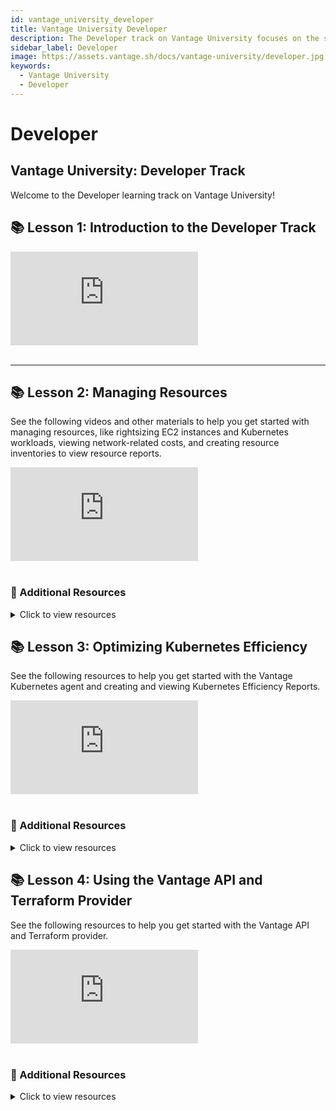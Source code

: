 ```yaml
---
id: vantage_university_developer
title: Vantage University Developer
description: The Developer track on Vantage University focuses on the steps you can take to use Vantage as your organization's technical expert.
sidebar_label: Developer
image: https://assets.vantage.sh/docs/vantage-university/developer.jpg
keywords:
  - Vantage University
  - Developer
---
```


# Developer

## Vantage University: Developer Track

Welcome to the Developer learning track on Vantage University!

## 📚 Lesson 1: Introduction to the Developer Track

<div style={{ position: 'relative', paddingBottom: '56.25%', height: 0 }}>
    <iframe src="https://www.youtube.com/embed/ptZKhVgtvv4?si=OJyGCY9gcGr6g6zA?rel=0&color=white&modestbranding=1&showinfo=0&wmode=transparent" frameborder="0" webkitallowfullscreen="true" mozallowfullscreen="true" allowfullscreen="true" style={{ position: 'absolute', top: 0, left: 0, width: '100%', height: '100%', borderRadius: '10px' }}></iframe>
</div><br/>

---

## 📚 Lesson 2: Managing Resources

See the following videos and other materials to help you get started with managing resources, like rightsizing EC2 instances and Kubernetes workloads, viewing network-related costs, and creating resource inventories to view resource reports.

<div style={{ position: 'relative', paddingBottom: '56.25%', height: 0 }}>
    <iframe src="https://www.youtube.com/embed/iNYtWV4cg6c?si=0mK3Se5wv9tdWX2U?rel=0&color=white&modestbranding=1&showinfo=0&wmode=transparent" frameborder="0" webkitallowfullscreen="true" mozallowfullscreen="true" allowfullscreen="true" style={{ position: 'absolute', top: 0, left: 0, width: '100%', height: '100%', borderRadius: '10px' }}></iframe>
</div><br/>

### 📖 Additional Resources

<details><summary>Click to view resources</summary>

- [Vantage University: Active Resources](/vantage_university_per_resource_costs)
- [Active Resources](/active_resources)
- [EC2 rightsizing recommendations](/cost_recommendations#ec2-rightsizing-recommendations)
- [Kubernetes rightsizing recommendations](/cost_recommendations#kubernetes-rightsizing)
- [Network Flow Reports](/network_flow_reports)

</details>

## 📚 Lesson 3: Optimizing Kubernetes Efficiency

See the following resources to help you get started with the Vantage Kubernetes agent and creating and viewing Kubernetes Efficiency Reports.

<div style={{ position: 'relative', paddingBottom: '56.25%', height: 0 }}>
    <iframe src="https://www.youtube.com/embed/Jeqr0OJ3ctk?si=N1xZZUEv5UmTVsu5?rel=0&color=white&modestbranding=1&showinfo=0&wmode=transparent" frameborder="0" webkitallowfullscreen="true" mozallowfullscreen="true" allowfullscreen="true" style={{ position: 'absolute', top: 0, left: 0, width: '100%', height: '100%', borderRadius: '10px' }}></iframe>
</div><br/>

### 📖 Additional Resources

<details><summary>Click to view resources</summary>

- [Kubernetes Agent installation](/kubernetes_agent)
- [Kubernetes Efficiency Reports](/kubernetes)
- [Kubernetes GPU costs](/kubernetes#gpu)
- [Blog on how we built the Kubernetes agent](https://www.vantage.sh/blog/kubernetes-cost-monitoring-agent)

</details>

## 📚 Lesson 4: Using the Vantage API and Terraform Provider

See the following resources to help you get started with the Vantage API and Terraform provider.

<div style={{ position: 'relative', paddingBottom: '56.25%', height: 0 }}>
    <iframe src="https://www.youtube.com/embed/Krp5ZBmlF80?si=EUSo3UEP3bO3ARGZ?si=cQiMpN38yl2rjHps?rel=0&color=white&modestbranding=1&showinfo=0&wmode=transparent" frameborder="0" webkitallowfullscreen="true" mozallowfullscreen="true" allowfullscreen="true" style={{ position: 'absolute', top: 0, left: 0, width: '100%', height: '100%', borderRadius: '10px' }}></iframe>
</div><br/>

### 📖 Additional Resources

<details><summary>Click to view resources</summary>

- [Vantage API intro](/api)
- [Vantage Terraform provider intro](/terraform)
- [Vantage API official site](https://vantage.readme.io/reference/general)
- [Vantage Terraform provider official site](https://registry.terraform.io/providers/vantage-sh/vantage/latest/docs)
- [FinOps as Code tutorials](https://github.com/vantage-sh/finops-as-code)

</details>
